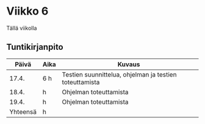 # Viikko 6

Tällä viikolla

## Tuntikirjanpito

| Päivä | Aika | Kuvaus |
| ----- | ------------- | ------ |
| 17.4.  | 6 h            | Testien suunnittelua, ohjelman ja testien  toteuttamista |
| 18.4.  |  h            | Ohjelman toteuttamista |
| 19.4.  |  h            | Ohjelman toteuttamista |
| Yhteensä |  h         |        |
